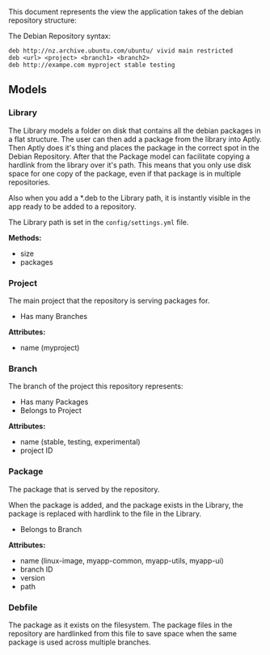 This document represents the view the application takes of the debian repository structure:


The Debian Repository syntax:

    deb http://nz.archive.ubuntu.com/ubuntu/ vivid main restricted
    deb <url> <project> <branch1> <branch2>
    deb http://exampe.com myproject stable testing

## Models

### Library

The Library models a folder on disk that contains all the debian packages in a flat structure.  The user can
then add a package from the library into Aptly.  Then Aptly does it's thing and places the package in the
correct spot in the Debian Repository.  After that the Package model can facilitate copying a hardlink from
the library over it's path.  This means that you only use disk space for one copy of the package, even if
that package is in multiple repositories.

Also when you add a *.deb to the Library path, it is instantly visible in the app ready to be added to a
repository.

The Library path is set in the `config/settings.yml` file.

**Methods:**

* size
* packages

### Project

The main project that the repository is serving packages for.

* Has many Branches

**Attributes:**

* name (myproject)

### Branch

The branch of the project this repository represents:

* Has many Packages
* Belongs to Project

**Attributes:**

* name (stable, testing, experimental)
* project ID

### Package

The package that is served by the repository.

When the package is added, and the package exists in the Library, the package is replaced with hardlink to the file in the Library.

* Belongs to Branch

**Attributes:**

* name (linux-image, myapp-common, myapp-utils, myapp-ui)
* branch ID
* version
* path

### Debfile

The package as it exists on the filesystem.  The package files in the repository are hardlinked from this file
to save space when the same package is used across multiple branches.
